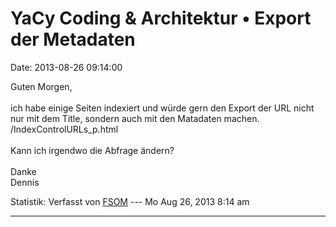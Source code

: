YaCy Coding & Architektur • Export der Metadaten
================================================

Date: 2013-08-26 09:14:00

Guten Morgen,\
\
ich habe einige Seiten indexiert und würde gern den Export der URL nicht
nur mit dem Title, sondern auch mit den Matadaten machen.\
/IndexControlURLs\_p.html\
\
Kann ich irgendwo die Abfrage ändern?\
\
Danke\
Dennis

Statistik: Verfasst von
[FSOM](http://forum.yacy-websuche.de/memberlist.php?mode=viewprofile&u=8984)
--- Mo Aug 26, 2013 8:14 am

------------------------------------------------------------------------
